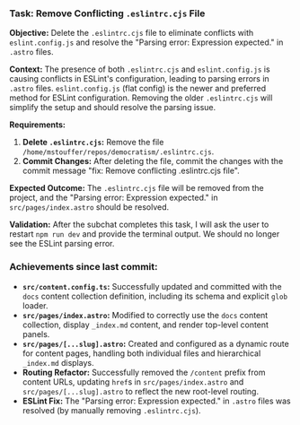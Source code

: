 ### Task: Remove Conflicting `.eslintrc.cjs` File

**Objective:** Delete the `.eslintrc.cjs` file to eliminate conflicts with `eslint.config.js` and resolve the "Parsing error: Expression expected." in `.astro` files.

**Context:**
The presence of both `.eslintrc.cjs` and `eslint.config.js` is causing conflicts in ESLint's configuration, leading to parsing errors in `.astro` files. `eslint.config.js` (flat config) is the newer and preferred method for ESLint configuration. Removing the older `.eslintrc.cjs` will simplify the setup and should resolve the parsing issue.

**Requirements:**
1.  **Delete `.eslintrc.cjs`:** Remove the file `/home/mstouffer/repos/democratism/.eslintrc.cjs`.
2.  **Commit Changes:** After deleting the file, commit the changes with the commit message "fix: Remove conflicting .eslintrc.cjs file".

**Expected Outcome:**
The `.eslintrc.cjs` file will be removed from the project, and the "Parsing error: Expression expected." in `src/pages/index.astro` should be resolved.

**Validation:**
After the subchat completes this task, I will ask the user to restart `npm run dev` and provide the terminal output. We should no longer see the ESLint parsing error.
### Achievements since last commit:

*   **`src/content.config.ts`:** Successfully updated and committed with the `docs` content collection definition, including its schema and explicit `glob` loader.
*   **`src/pages/index.astro`:** Modified to correctly use the `docs` content collection, display `_index.md` content, and render top-level content panels.
*   **`src/pages/[...slug].astro`:** Created and configured as a dynamic route for content pages, handling both individual files and hierarchical `_index.md` displays.
*   **Routing Refactor:** Successfully removed the `/content` prefix from content URLs, updating `href`s in `src/pages/index.astro` and `src/pages/[...slug].astro` to reflect the new root-level routing.
*   **ESLint Fix:** The "Parsing error: Expression expected." in `.astro` files was resolved (by manually removing `.eslintrc.cjs`).